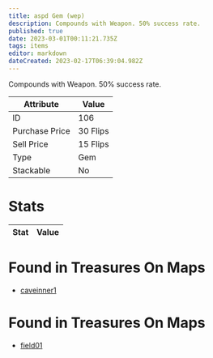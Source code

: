 ```yaml
---
title: aspd Gem (wep)
description: Compounds with Weapon. 50% success rate.
published: true
date: 2023-03-01T00:11:21.735Z
tags: items
editor: markdown
dateCreated: 2023-02-17T06:39:04.982Z
---
```


Compounds with Weapon. 50% success rate.

|Attribute|Value|
|-|-|
|ID|106|
|Purchase Price|30 Flips|
|Sell Price|15 Flips|
|Type|Gem|
|Stackable|No|

# Stats
|Stat|Value|
|-|-|

# Found in Treasures On Maps
 * [caveinner1](/maps/caveinner1)
# Found in Treasures On Maps
 * [field01](/maps/field01)